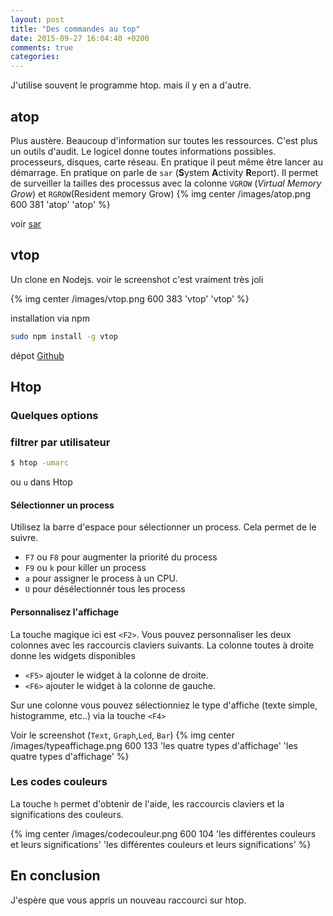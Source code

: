 ```yaml
---
layout: post
title: "Des commandes au top"
date: 2015-09-27 16:04:40 +0200
comments: true
categories: 
---
```


J'utilise souvent le programme htop. mais il y en a d'autre.

## atop

Plus austère. Beaucoup d'information sur toutes les ressources. C'est plus un outils d'audit. Le logicel donne toutes informations possibles. processeurs, disques, carte réseau. En pratique il peut même être lancer au démarrage. En pratique on parle de `sar` (**S**ystem **A**ctivity **R**eport). Il permet de surveiller la tailles des processus avec la colonne `VGROW` (*Virtual Memory Grow*) et `RGROW`(Resident memory Grow)
{% img center /images/atop.png 600 381 'atop' 'atop' %}

voir [sar](https://en.wikipedia.org/wiki/Sar_%28Unix%29)

## vtop

Un clone en Nodejs. voir le screenshot c'est vraiment très joli

{% img center /images/vtop.png 600 383 'vtop' 'vtop' %}

installation via npm
```sh
sudo npm install -g vtop
```

dépot [Github](https://github.com/MrRio/vtop)

## Htop

### Quelques options

### filtrer par utilisateur

```sh
$ htop -umarc
```

ou `u` dans Htop

#### Sélectionner un process

Utilisez la barre d'espace pour sélectionner un process. Cela permet de le suivre.

 * `F7` ou  `F8` pour augmenter la priorité du process
 * `F9` ou `k` pour killer un process
 * `a` pour assigner le process à un CPU.
 * `U` pour désélectionnér tous les process

#### Personnalisez l'affichage

La touche magique ici est `<F2>`. Vous pouvez personnaliser les deux colonnes avec les raccourcis claviers suivants. La colonne toutes à droite donne les widgets disponibles

 * `<F5>` ajouter le widget à la colonne de droite.
 * `<F6>` ajouter le widget à la colonne de gauche.

Sur une colonne vous pouvez sélectionniez le type d'affiche (texte simple, histogramme, etc..) via la touche `<F4>`

Voir le screenshot (`Text`, `Graph`,`Led`, `Bar`)
{% img center /images/typeaffichage.png 600 133 'les quatre types d'affichage' 'les quatre types d'affichage' %}

### Les codes couleurs

La touche `h` permet d'obtenir de l'aide, les raccourcis claviers et la significations des couleurs.

{% img center /images/codecouleur.png 600 104 'les différentes couleurs et leurs significations' 'les différentes couleurs et leurs significations' %}

## En conclusion

J'espère que vous appris un nouveau raccourci sur htop.
